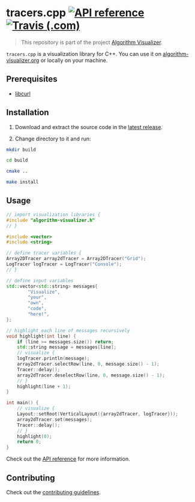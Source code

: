 # tracers.cpp [![API reference](https://img.shields.io/badge/documentation-cpp-red.svg?style=flat-square)](https://algorithm-visualizer.github.io/tracers.cpp/) [![Travis (.com)](https://img.shields.io/travis/com/algorithm-visualizer/tracers.cpp.svg?style=flat-square)](https://travis-ci.com/algorithm-visualizer/tracers.cpp)

> This repository is part of the project [Algorithm Visualizer](https://github.com/algorithm-visualizer).

`tracers.cpp` is a visualization library for C++.
You can use it on [algorithm-visualizer.org](https://algorithm-visualizer.org/) or locally on your machine.

## Prerequisites

- [libcurl](https://curl.haxx.se/libcurl/)

## Installation

1. Download and extract the source code in the [latest release](https://github.com/algorithm-visualizer/tracers.cpp/releases/latest).

2. Change directory to it and run:

```bash
mkdir build

cd build

cmake ..

make install
```

## Usage

```cpp
// import visualization libraries {
#include "algorithm-visualizer.h"
// }

#include <vector>
#include <string>

// define tracer variables {
Array2DTracer array2dTracer = Array2DTracer("Grid");
LogTracer logTracer = LogTracer("Console");
// }

// define input variables
std::vector<std::string> messages{
        "Visualize",
        "your",
        "own",
        "code",
        "here!",
};

// highlight each line of messages recursively
void highlight(int line) {
    if (line >= messages.size()) return;
    std::string message = messages[line];
    // visualize {
    logTracer.println(message);
    array2dTracer.selectRow(line, 0, message.size() - 1);
    Tracer::delay();
    array2dTracer.deselectRow(line, 0, message.size() - 1);
    // }
    highlight(line + 1);
}

int main() {
    // visualize {
    Layout::setRoot(VerticalLayout({array2dTracer, logTracer}));
    array2dTracer.set(messages);
    Tracer::delay();
    // }
    highlight(0);
    return 0;
}
```

Check out the [API reference](https://algorithm-visualizer.github.io/tracers.cpp/) for more information.

## Contributing

Check out the [contributing guidelines](https://github.com/algorithm-visualizer/tracers.cpp/blob/master/CONTRIBUTING.md).
